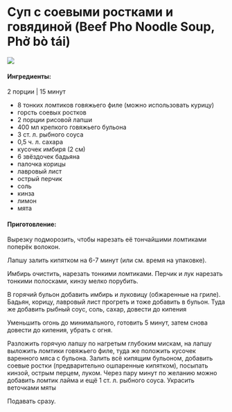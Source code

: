 ﻿---
image: https://s-media-cache-ak0.pinimg.com/564x/70/74/49/707449611a7b1840050d7b5b3d0e0700.jpg
---
# Суп с соевыми ростками и говядиной \(Beef Pho Noodle Soup, Phở bò tái\)

![](https://s-media-cache-ak0.pinimg.com/564x/70/74/49/707449611a7b1840050d7b5b3d0e0700.jpg)

#### Ингредиенты:

2 порции \| 15 минут

* 8 тонких ломтиков говяжьего филе \(можно использовать курицу\)
* горсть соевых ростков
* 2 порции рисовой лапши
* 400 мл крепкого говяжьего бульона
* 3 ст. л. рыбного соуса
* 0,5 ч. л. сахара
* кусочек имбиря \(2 см\)
* 6 звёздочек бадьяна
* палочка корицы
* лавровый лист
* острый перчик
* соль
* кинза
* лимон
* мята

#### Приготовление:

Вырезку подморозить, чтобы нарезать её тончайшими ломтиками поперёк волокон.

Лапшу залить кипятком на 6-7 минут \(или см. время на упаковке\).

Имбирь очистить, нарезать тонкими ломтиками. Перчик и лук нарезать тонкими полосками, кинзу мелко порубить.

В горячий бульон добавить имбирь и луковицу \(обжаренные на гриле\). Бадьян, корицу, лавровый лист прогреть и тоже добавить в бульон. Туда же добавить рыбный соус, соль, сахар, довести до кипения

Уменьшить огонь до минимального, готовить 5 минут, затем снова довести до кипения, убрать с огня.

Разложить горячую лапшу по нагретым глубоким мискам, на лапшу выложить ломтики говяжьего филе, туда же положить кусочек варенного мяса с бульона. Залить всё кипящим бульоном, добавить соевые ростки \(предварительно ошпаренные кипятком\), посыпать кинзой, острым перцем, луком. Через пару минут по желанию можно добавить ломтик лайма и ещё 1 ст. л. рыбного соуса. Украсить веточками мяты

Подавать сразу.

